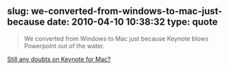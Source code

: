 slug: we-converted-from-windows-to-mac-just-because
date: 2010-04-10 10:38:32
type: quote
---

> We converted from Windows to Mac just because Keynote blows Powerpoint out of the water.

[Still any doubts on Keynote for Mac?](http://www.tuaw.com/2010/04/09/five-ways-keynote-for-the-ipad-badly-misses-the-mark/)
